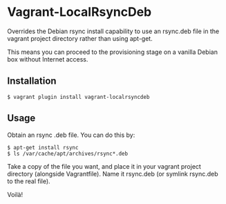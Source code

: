 # Vagrant-LocalRsyncDeb

Overrides the Debian rsync install capability to use an rsync.deb file in the vagrant project directory rather than using apt-get.

This means you can proceed to the provisioning stage on a vanilla Debian box without Internet access.

## Installation

    $ vagrant plugin install vagrant-localrsyncdeb

## Usage

Obtain an rsync .deb file. You can do this by:

    $ apt-get install rsync
    $ ls /var/cache/apt/archives/rsync*.deb

Take a copy of the file you want, and place it in your vagrant project directory (alongside Vagrantfile). Name it rsync.deb (or symlink rsync.deb to the real file).

Voilà!

